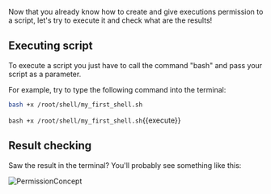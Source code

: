 Now that you already know how to create and give executions permission to a script, let's try to execute it and check what are the results!

## Executing script

To execute a script you just have to call the command "bash" and pass your script as a parameter. 

For example, try to type the following command into the terminal:

```sh
bash +x /root/shell/my_first_shell.sh
```

`bash +x /root/shell/my_first_shell.sh`{{execute}}

## Result checking

Saw the result in the terminal? You'll probably see something like this:

![PermissionConcept](./assets/shell_result.png)